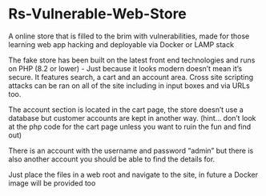 # Rs-Vulnerable-Web-Store
A online store that is filled to the brim with vulnerabilities, made for those learning web app hacking and deployable via Docker or LAMP stack

The fake store has been built on the latest front end technologies and runs on PHP (8.2 or lower) - Just because it looks modern doesn’t mean it’s secure. It features search, a cart and an account area. Cross site scripting attacks can be ran on all of the site including in input boxes and via URLs too.

The account section is located in the cart page, the store doesn’t use a database but customer accounts are kept in another way. (hint… don’t look at the php code for the cart page unless you want to ruin the fun and find out)

There is an account with the username and password “admin” but there is also another account you should be able to find the details for.

Just place the files in a web root and navigate to the site, in future a Docker image will be provided too
